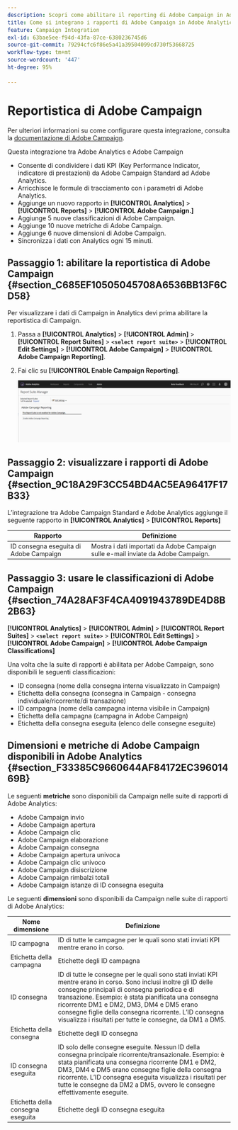 ```yaml
---
description: Scopri come abilitare il reporting di Adobe Campaign in Adobe Analytics
title: Come si integrano i rapporti di Adobe Campaign in Adobe Analytics?
feature: Campaign Integration
exl-id: 63bae5ee-f94d-43fa-87ce-6380236745d6
source-git-commit: 79294cfc6f86e5a41a39504099cd730f53668725
workflow-type: tm+mt
source-wordcount: '447'
ht-degree: 95%

---
```


# Reportistica di Adobe Campaign

Per ulteriori informazioni su come configurare questa integrazione, consulta la [documentazione di Adobe Campaign](https://helpx.adobe.com/it/campaign/standard/integrating/using/about-campaign-analytics-integration.html).

Questa integrazione tra Adobe Analytics e Adobe Campaign

* Consente di condividere i dati KPI (Key Performance Indicator, indicatore di prestazioni) da Adobe Campaign Standard ad Adobe Analytics.
* Arricchisce le formule di tracciamento con i parametri di Adobe Analytics.
* Aggiunge un nuovo rapporto in **[!UICONTROL Analytics]** > **[!UICONTROL Reports]** > **[!UICONTROL Adobe Campaign.]**
* Aggiunge 5 nuove classificazioni di Adobe Campaign.
* Aggiunge 10 nuove metriche di Adobe Campaign.
* Aggiunge 6 nuove dimensioni di Adobe Campaign.
* Sincronizza i dati con Analytics ogni 15 minuti.

## Passaggio 1: abilitare la reportistica di Adobe Campaign {#section_C685EF10505045708A6536BB13F6CD58}

Per visualizzare i dati di Campaign in Analytics devi prima abilitare la reportistica di Campaign.

1. Passa a **[!UICONTROL Analytics]** > **[!UICONTROL Admin]** > **[!UICONTROL Report Suites]** > **`<select report suite>`** > **[!UICONTROL Edit Settings]** > **[!UICONTROL Adobe Campaign]** > **[!UICONTROL Adobe Campaign Reporting]**.
1. Fai clic su **[!UICONTROL Enable Campaign Reporting]**.

   ![](assets/enable-campaign.png)

## Passaggio 2: visualizzare i rapporti di Adobe Campaign {#section_9C18A29F3CC54BD4AC5EA96417F17B33}

L’integrazione tra Adobe Campaign Standard e Adobe Analytics aggiunge il seguente rapporto in **[!UICONTROL Analytics]** > **[!UICONTROL Reports]**

| Rapporto | Definizione |
|--- |--- |
| ID consegna eseguita di Adobe Campaign | Mostra i dati importati da Adobe Campaign sulle e-mail inviate da Adobe Campaign. |

## Passaggio 3: usare le classificazioni di Adobe Campaign {#section_74A28AF3F4CA4091943789DE4D8B2B63}

**[!UICONTROL Analytics]** > **[!UICONTROL Admin]** > **[!UICONTROL Report Suites]** > **`<select report suite>`** > **[!UICONTROL Edit Settings]** > **[!UICONTROL Adobe Campaign]** > **[!UICONTROL Adobe Campaign Classifications]**

Una volta che la suite di rapporti è abilitata per Adobe Campaign, sono disponibili le seguenti classificazioni:

* ID consegna (nome della consegna interna visualizzato in Campaign)
* Etichetta della consegna (consegna in Campaign - consegna individuale/ricorrente/di transazione)
* ID campagna (nome della campagna interna visibile in Campaign)
* Etichetta della campagna (campagna in Adobe Campaign)
* Etichetta della consegna eseguita (elenco delle consegne eseguite)

## Dimensioni e metriche di Adobe Campaign disponibili in Adobe Analytics {#section_F33385C9660644AF84172EC39601469B}

Le seguenti **metriche** sono disponibili da Campaign nelle suite di rapporti di Adobe Analytics:

* Adobe Campaign invio
* Adobe Campaign apertura
* Adobe Campaign clic
* Adobe Campaign elaborazione
* Adobe Campaign consegna
* Adobe Campaign apertura univoca
* Adobe Campaign clic univoco
* Adobe Campaign disiscrizione
* Adobe Campaign rimbalzi totali
* Adobe Campaign istanze di ID consegna eseguita

Le seguenti **dimensioni** sono disponibili da Campaign nelle suite di rapporti di Adobe Analytics:

| Nome dimensione | Definizione |
|--- |--- |
| ID campagna | ID di tutte le campagne per le quali sono stati inviati KPI mentre erano in corso. |
| Etichetta della campagna | Etichette degli ID campagna |
| ID consegna | ID di tutte le consegne per le quali sono stati inviati KPI mentre erano in corso. Sono inclusi inoltre gli ID delle consegne principali di consegna periodica e di transazione. Esempio: è stata pianificata una consegna ricorrente DM1 e DM2, DM3, DM4 e DM5 erano consegne figlie della consegna ricorrente.  L’ID consegna visualizza i risultati per tutte le consegne, da DM1 a DM5. |
| Etichetta della consegna | Etichette degli ID consegna |
| ID consegna eseguita | ID solo delle consegne eseguite. Nessun ID della consegna principale ricorrente/transazionale. Esempio: è stata pianificata una consegna ricorrente DM1 e DM2, DM3, DM4 e DM5 erano consegne figlie della consegna ricorrente. L’ID consegna eseguita visualizza i risultati per tutte le consegne da DM2 a DM5, ovvero le consegne effettivamente eseguite. |
| Etichetta della consegna eseguita | Etichette degli ID consegna eseguita |
